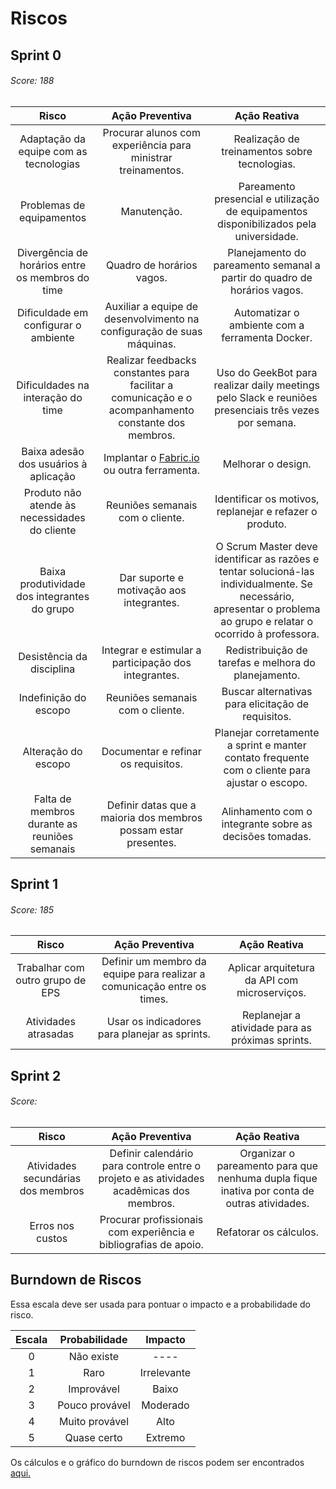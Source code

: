 # Riscos


## Sprint 0

###### Score: 188

| **Risco** |  **Ação Preventiva** |**Ação Reativa**|
|:--------------:|:-------------------:|:-------------------:|
|Adaptação da equipe  com as tecnologias| Procurar alunos com experiência para ministrar treinamentos.|Realização de treinamentos sobre tecnologias.|
|Problemas de equipamentos |Manutenção. |Pareamento presencial e utilização de equipamentos disponibilizados pela universidade.|
|Divergência de horários entre os membros do time|Quadro de horários vagos. |Planejamento do pareamento semanal a partir do quadro de horários vagos.|
|Dificuldade em configurar o ambiente| Auxiliar a equipe de desenvolvimento na configuração de suas máquinas.| Automatizar o ambiente com a ferramenta Docker.|
|Dificuldades na interação do time| Realizar feedbacks constantes para facilitar a comunicação e  o acompanhamento constante dos membros.|Uso do GeekBot para realizar daily meetings pelo Slack e reuniões presenciais três vezes por semana.
|Baixa adesão dos usuários à aplicação|Implantar o [Fabric.io](https://get.fabric.io/) ou outra ferramenta.| Melhorar o design.|
|Produto não atende às necessidades do cliente|Reuniões semanais com o cliente.|Identificar os motivos, replanejar e refazer o produto.|
|Baixa produtividade dos integrantes do grupo|Dar suporte e motivação aos integrantes.| O Scrum Master deve identificar as razões e tentar solucioná-las individualmente. Se necessário, apresentar o problema ao grupo e relatar o ocorrido à professora.|
|Desistência da disciplina|Integrar e estimular a participação dos integrantes.|Redistribuição de tarefas e melhora do planejamento.|
|Indefinição do escopo|Reuniões semanais com o cliente.|Buscar alternativas para elicitação de requisitos.|
|Alteração do escopo |Documentar e refinar os requisitos.|Planejar corretamente a sprint e manter contato frequente com o cliente para ajustar o escopo.|
|Falta de membros durante as reuniões semanais|Definir datas que a maioria dos membros possam estar presentes.|Alinhamento com o integrante sobre as decisões tomadas.|


## Sprint 1
###### Score: 185

| **Risco** |  **Ação Preventiva** |**Ação Reativa**|
|:--------------:|:-------------------:|:-------------------:|
|Trabalhar com outro grupo de EPS|Definir um membro da equipe para realizar a comunicação entre os times.|Aplicar arquitetura da API com microserviços.|
|Atividades atrasadas|Usar os indicadores para planejar as sprints.|Replanejar a atividade para as próximas sprints.|


## Sprint 2
###### Score:
| **Risco** |  **Ação Preventiva** |**Ação Reativa**|
|:--------------:|:-------------------:|:-------------------:|
|Atividades secundárias dos membros|Definir calendário para controle entre o projeto e as atividades acadêmicas dos membros.|Organizar o pareamento para que nenhuma dupla fique inativa por conta de outras atividades.|
|Erros nos custos|Procurar profissionais com experiência e bibliografias de apoio.|Refatorar os cálculos.|


## Burndown de Riscos
Essa escala deve ser usada para pontuar o impacto e a probabilidade do risco.

| **Escala** |  **Probabilidade** |  **Impacto** |
|:--------------:|:-------------------:|:-------------------:|
|0|Não existe| ---- |
|1|Raro|Irrelevante|
|2|Improvável|Baixo|
|3|Pouco provável|Moderado|
|4|Muito provável|Alto|
|5|Quase certo|Extremo|

Os cálculos e o gráfico do burndown de riscos podem ser encontrados [aqui.](https://docs.google.com/spreadsheets/d/1C29zK1kXYdSazM7WLP-rhAKcggFebR-_VK9cKAEe6ro/edit?usp=sharing)
